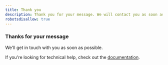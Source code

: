 ```yaml
---
title: Thank you
description: Thank you for your message. We will contact you as soon as possible
robotsdisallow: true
---
```


### Thanks for your message

We'll get in touch with you as soon as possible.

If you're looking for technical help, check out the [documentation][1].

 [1]: /en/help
